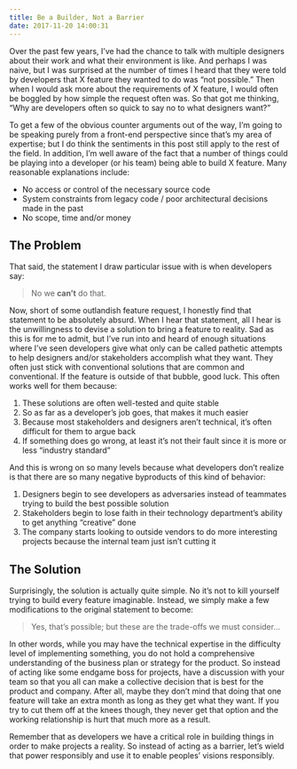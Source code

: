 ```yaml
---
title: Be a Builder, Not a Barrier
date: 2017-11-20 14:00:31
---
```


Over the past few years, I’ve had the chance to talk with multiple designers about their work and what their environment is like. And perhaps I was naive, but I was surprised at the number of times I heard that they were told by developers that X feature they wanted to do was “not possible.” Then when I would ask more about the requirements of X feature, I would often be boggled by how simple the request often was. So that got me thinking, “Why are developers often so quick to say no to what designers want?”

To get a few of the obvious counter arguments out of the way, I’m going to be speaking purely from a front-end perspective since that’s my area of expertise; but I do think the sentiments in this post still apply to the rest of the field. In addition, I’m well aware of the fact that a number of things could be playing into a developer (or his team) being able to build X feature. Many reasonable explanations include:

* No access or control of the necessary source code
* System constraints from legacy code / poor architectural decisions made in the past
* No scope, time and/or money

## The Problem

That said, the statement I draw particular issue with is when developers say:

> No we **can’t** do that.

Now, short of some outlandish feature request, I honestly find that statement to be absolutely absurd. When I hear that statement, all I hear is the unwillingness to devise a solution to bring a feature to reality. Sad as this is for me to admit, but I’ve run into and heard of enough situations where I’ve seen developers give what only can be called pathetic attempts to help designers and/or stakeholders accomplish what they want. They often just stick with conventional solutions that are common and conventional. If the feature is outside of that bubble, good luck. This often works well for them because:

1. These solutions are often well-tested and quite stable
2. So as far as a developer’s job goes, that makes it much easier
3. Because most stakeholders and designers aren’t technical, it’s often difficult for them to argue back
4. If something does go wrong, at least it’s not their fault since it is more or less “industry standard”

And this is wrong on so many levels because what developers don’t realize is that there are so many negative byproducts of this kind of behavior:

1. Designers begin to see developers as adversaries instead of teammates trying to build the best possible solution
2. Stakeholders begin to lose faith in their technology department’s ability to get anything “creative” done
3. The company starts looking to outside vendors to do more interesting projects because the internal team just isn’t cutting it

## The Solution

Surprisingly, the solution is actually quite simple. No it’s not to kill yourself trying to build every feature imaginable. Instead, we simply make a few modifications to the original statement to become:

> Yes, that’s possible; but these are the trade-offs we must consider…

In other words, while you may have the technical expertise in the difficulty level of implementing something, you do not hold a comprehensive understanding of the business plan or strategy for the product. So instead of acting like some endgame boss for projects, have a discussion with your team so that you all can make a collective decision that is best for the product and company. After all, maybe they don’t mind that doing that one feature will take an extra month as long as they get what they want. If you try to cut them off at the knees though, they never get that option and the working relationship is hurt that much more as a result.

Remember that as developers we have a critical role in building things in order to make projects a reality. So instead of acting as a barrier, let’s wield that power responsibly and use it to enable peoples’ visions responsibly.

